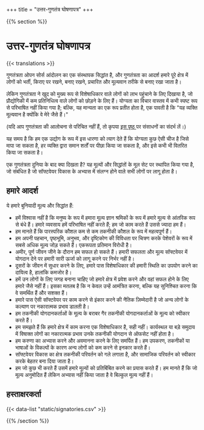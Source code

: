 
+++
title = "उत्तर-गुणतंत्र घोषणापत्र"
+++

{{% section %}}

# उत्तर-गुणतंत्र घोषणापत्र

{{< translations >}}

गुणतंत्रता ओपन सोर्स आंदोलन का एक संस्थापक सिद्धांत है, और गुणतंत्रता का आदर्श हमारे पूरे क्षेत्र में लोगों को भर्ती, किराए पर रखने, बनाए रखने, प्रचारित और मूल्यवान तरीके से बनाए रखा जाता है।

लेकिन गुणतंत्रता ने खुद को मुख्य रूप से विशेषाधिकार वाले लोगों को लाभ पहुंचाने के लिए दिखाया है, जो प्रौद्योगिकी में कम प्रतिनिधित्व वाले लोगों को छोड़ने के लिए हैं। योग्यता का विचार वास्तव में कभी स्पष्ट रूप से परिभाषित नहीं किया गया है; बल्कि, यह मान्यता का एक रूप प्रतीत होता है, एक पावती है कि "यह व्यक्ति मूल्यवान है क्योंकि वे मेरे जैसे हैं।"

(यदि आप गुणतंत्रता की आलोचना से परिचित नहीं हैं, तो कृपया <a href="/meritocracy/" hreflang="en"> इस पृष्ठ </a> पर संसाधनों का संदर्भ लें।)

यह समय है कि हम एक उद्योग के रूप में इस धारणा को त्याग देते हैं कि योग्यता कुछ ऐसी चीज है जिसे मापा जा सकता है, हर व्यक्ति द्वारा समान शर्तों पर पीछा किया जा सकता है, और इसे कभी भी वितरित किया जा सकता है।

एक गुणतंत्रता दुनिया के बाद क्या दिखता है? यह मूल्यों और सिद्धांतों के मूल सेट पर स्थापित किया गया है, जो संबंधित है जो सॉफ्टवेयर विकास के अभ्यास में संलग्न होने वाले सभी लोगों पर लागू होता है।

## हमारे आदर्श

ये हमारे बुनियादी मूल्य और सिद्धांत हैं:

* हमें विश्वास नहीं है कि मनुष्य के रूप में हमारा मूल्य ज्ञान श्रमिकों के रूप में हमारे मूल्य से आंतरिक रूप से बंधे हैं। हमारे व्यवसाय हमें परिभाषित नहीं करते हैं; हम जो काम करते हैं उससे ज्यादा हम हैं।
* हम मानते हैं कि पारस्परिक कौशल कम से कम तकनीकी कौशल के रूप में महत्वपूर्ण हैं।
* हम अपनी पहचान, पृष्ठभूमि, अनुभव, और दृष्टिकोण की विविधता पर चित्रण करके पेशेवरों के रूप में सबसे अधिक मूल्य जोड़ सकते हैं। एकरूपता प्रतिमान विरोधी है।
* अमीर, पूर्ण जीवन जीने के दौरान हम सफल हो सकते हैं। हमारी सफलता और मूल्य सॉफ्टवेयर में योगदान देने पर हमारी सारी ऊर्जा को लागू करने पर निर्भर नहीं है।
* दूसरों के जीवन में सुधार करने के लिए, हमारे पास विशेषाधिकार की हमारी स्थिति का उपयोग करने का दायित्व है, हालांकि कमजोर है।
* हमें उन लोगों के लिए जगह बनाना चाहिए जो हमारे क्षेत्र में प्रवेश करने और वहां सफल होने के लिए हमारे जैसे नहीं हैं। इसका मतलब है कि न केवल उन्हें आमंत्रित करना, बल्कि यह सुनिश्चित करना कि वे समर्थित हैं और सशक्त हैं।
* हमारे पास ऐसी सॉफ्टवेयर पर काम करने से इंकार करने की नैतिक ज़िम्मेदारी है जो अन्य लोगों के कल्याण पर नकारात्मक प्रभाव डालती है।
* हम तकनीकी योगदानकर्ताओं के मूल्य के बराबर गैर तकनीकी योगदानकर्ताओं के मूल्य को स्वीकार करते हैं।
* हम समझते हैं कि हमारे क्षेत्र में काम करना एक विशेषाधिकार है, सही नहीं। कार्यस्थल या बड़े समुदाय में विषाक्त लोगों का नकारात्मक प्रभाव उनके तकनीकी योगदान से ऑफसेट नहीं होता है।
* हम करुणा का अभ्यास करने और अवमानना ​​करने के लिए समर्पित हैं। हम उपकरण, तकनीकों या भाषाओं के विकल्पों के कारण अन्य लोगों को कम करने से इनकार करते हैं।
* सॉफ्टवेयर विकास का क्षेत्र तकनीकी परिवर्तन को गले लगाता है, और सामाजिक परिवर्तन को स्वीकार करके बेहतर बना दिया जाता है।
* हम जो कुछ भी करते हैं उसमें हमारे मूल्यों को प्रतिबिंबित करने का प्रयास करते हैं। हम मानते हैं कि जो मूल्य अनुमोदित हैं लेकिन अभ्यास नहीं किया जाता है वे बिल्कुल मूल्य नहीं हैं।

## हस्ताक्षरकर्ता

{{< data-list "static/signatories.csv" >}}

{{% /section %}}

